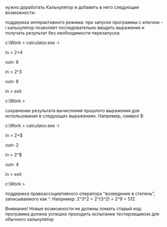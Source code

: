  нужно доработать Калькулятор и добавить в него следующие возможности:

поддержка интерактивного режима: при запуске программы с ключом -i калькулятор позволяет последовательно вводить выражения и получать результат без необходимости перезапуска:

c:\Work > calculator.exe -i

in > 2+4

out< 6

in > 2^3

out< 8

in > exit

c:\Work >

сохранение результата вычисления прошлого выражения для использования в следующих выражениях. Например, символ $:

c:\Work > calculator.exe -i

in > 2+$

out< 2

in > 2^$

out< 4

in > exit

c:\Work >

поддержка правоассоциативного оператора "возведение в степень", записываемого как ^. Например: 2^3^2 = 2^(3^2) = 2^9 = 512

Внимание! Новые возможности не должны ломать старый код: программа должна успешно проходить испытание тестировщиком для обычного калькулятор

